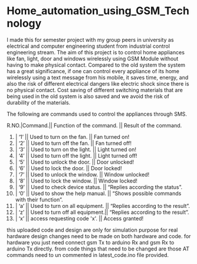 # Home_automation_using_GSM_Technology
I made this for semester project with my group peers in university as electrical and computer engineering student from industrial control engineering stream.
The aim of this project is to control home appliances like fan, light, door and windows wirelessly using GSM Module without having to make physical contact. Compared to the old system the system has a great significance, if one can control every appliance of its home wirelessly using a text message from his mobile, it saves time, energy, and also the risk of different electrical dangers like electric shock since there is no physical contact. Cost saving of different switching materials that are being used in the old system is also saved and we avoid the risk of durability of the materials. 

The following are commands used to control the appliances through SMS.

R.NO.|Command.||       Function of the command.	         ||   Result of the command.
1)	 | ‘1’    ||          Used to turn on the fan.	     ||     Fan turned on!
2)	 | ‘2’    ||        	Used to turn off the fan.	     ||     Fan turned off!
3)	 | ‘3’    ||        	Used to turn on the light.     ||     Light turned on!
4)	 | ‘4’    ||        	Used to turn off the light.    ||     Light turned off!
5)	 | ‘5’    ||        	Used to unlock the door.	     ||     Door unlocked!
6)	 | ‘6’    ||        	Used to lock the door.	       ||     Door locked!
7)	 | ‘7’    ||        	Used to unlock the window.     ||    	Window unlocked!
8)	 | ‘8’    ||        	Used to lock  the window.	     ||     Window locked!
9)	 | ‘9’    ||        	Used to check device status.   ||    	“Replies according the status”.
10)	 | ‘0’    ||        	Used to show the help manual.  ||     “Shows possible commands with their function”.
11)	 | ‘a’    ||        	Used to turn on all equipment. ||    	“Replies according to the result”.
12)	 | ‘z’    ||        	Used to turn off all equipment.||    	“Replies according to the result”.
13)	 | ‘x’    ||        	access requesting code 'x'.    ||    	Access granted!

this uploaded code and design are only for simulation purpose for real hardware design changes need to be made on both hardware and code.
for hardware you just need connect gsm Tx to arduino Rx and gsm Rx to arduino Tx directly. from code things that need to be changed are those AT commands need to un commented in latest_code.ino file provided. 
